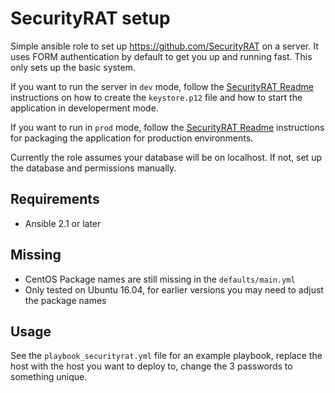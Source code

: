# SecurityRAT setup
Simple ansible role to set up https://github.com/SecurityRAT on a server. It uses FORM authentication by default to get you up and running fast. This only sets up the basic system.

If you want to run the server in `dev` mode, follow the [SecurityRAT Readme](https://github.com/SecurityRAT/SecurityRAT/blob/master/README.md) instructions on how to create the `keystore.p12` file and how to start the application in developerment mode.

If you want to run in `prod` mode, follow the [SecurityRAT Readme](https://github.com/SecurityRAT/SecurityRAT/blob/master/README.md) instructions for packaging the application for production environments.

Currently the role assumes your database will be on localhost. If not, set up the database and permissions manually.

Requirements
-
* Ansible 2.1 or later

Missing
-
* CentOS Package names are still missing in the `defaults/main.yml`
* Only tested on Ubuntu 16.04, for earlier versions you may need to adjust the package names


Usage
-
See the `playbook_securityrat.yml` file for an example playbook, replace the host with the host you want to deploy to, change the 3 passwords to something unique.

